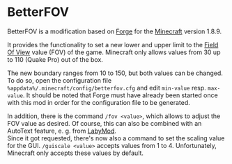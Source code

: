 # BetterFOV

BetterFOV is a modification based on [Forge](https://files.minecraftforge.net/net/minecraftforge/forge/index_1.8.9.html) for the [Minecraft](https://www.minecraft.net/) version 1.8.9.

It provides the functionality to set a new lower and upper limit to the [Field Of View](https://en.wikipedia.org/wiki/Field_of_view) value (FOV) of the game. Minecraft only allows values from 30 up to 110 (Quake Pro) out of the box.

The new boundary ranges from 10 to 150, but both values can be changed. To do so, open the configuration file `%appdata%/.minecraft/config/betterfov.cfg` and edit `min-value` resp. `max-value`. It should be noted that Forge must have already been started once with this mod in order for the configuration file to be generated.

In addition, there is the command `/fov <value>`, which allows to adjust the FOV value as desired. Of course, this can also be combined with an AutoText feature, e. g. from [LabyMod](https://www.labymod.net/).<br>
Since it got requested, there's now also a command to set the scaling value for the GUI. `/guiscale <value>` accepts values from 1 to 4. Unfortunately, Minecraft only accepts these values by default.
